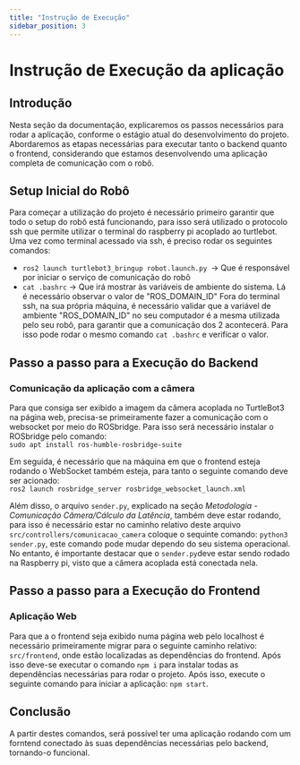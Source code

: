 ```yaml
---
title: "Instrução de Execução"
sidebar_position: 3
---
```


# Instrução de Execução da aplicação
## Introdução
Nesta seção da documentação, explicaremos os passos necessários para rodar a aplicação, conforme o estágio atual do desenvolvimento do projeto. Abordaremos as etapas necessárias para executar tanto o backend quanto o frontend, considerando que estamos desenvolvendo uma aplicação completa de comunicação com o robô.
## Setup Inicial do Robô
Para começar a utilização do projeto é necessário primeiro garantir que todo o setup do robô está funcionando, para isso será utilizado o protocolo ssh que permite utilizar o terminal do raspberry pi acoplado ao turtlebot.
Uma vez como terminal acessado via ssh, é preciso rodar os seguintes comandos: 
- `ros2 launch turtlebot3_bringup robot.launch.py `-> Que é responsável por iniciar o serviço de comunicação do robô
- `cat .bashrc` -> Que irá mostrar às variáveis de ambiente do sistema. Lá é necessário observar o valor de "ROS_DOMAIN_ID"
Fora do terminal ssh, na sua própria máquina, é necessário validar que a variável de ambiente "ROS_DOMAIN_ID" no seu computador é a mesma utilizada pelo seu robô, para garantir que a comunicação dos 2 acontecerá. Para isso pode rodar o mesmo comando `cat .bashrc` e verificar o valor.

## Passo a passo para a Execução do Backend
### Comunicação da aplicação com a câmera
Para que consiga ser exibido a imagem da câmera acoplada no TurtleBot3 na página web, precisa-se primeiramente fazer a comunicação com o websocket por meio do ROSbridge. Para isso será necessário instalar o ROSbridge pelo comando:<br/>
`sudo apt install ros-humble-rosbridge-suite`<br/>

Em seguida, é necessário que na máquina em que o frontend esteja rodando o WebSocket também esteja, para tanto o seguinte comando deve ser acionado:<br/>
`ros2 launch rosbridge_server rosbridge_websocket_launch.xml`<br/>

Além disso, o arquivo `sender.py`, explicado na seção *Metodologia - Comunicação Câmera/Cálculo da Latência*, também deve estar rodando, para isso é necessário estar no caminho relativo deste arquivo `src/controllers/comunicacao_camera` coloque o sequinte comando: `python3 sender.py`, este comando pode mudar dependo do seu sistema operacional. No entanto, é importante destacar que o `sender.py`deve estar sendo rodado na Raspberry pi, visto que a câmera acoplada está conectada nela.

## Passo a passo para a Execução do Frontend
### Aplicação Web
Para que a o frontend seja exibido numa página web pelo localhost é necessário primeiramente migrar para o seguinte caminho relativo: `src/frontend`, onde estão localizadas as dependências do frontend. Após isso deve-se executar o comando `npm i` para instalar todas as dependências necessárias para rodar o projeto. Após isso, execute o seguinte comando para iniciar a aplicação: `npm start`. 

## Conclusão
A partir destes comandos, será possível ter uma aplicação rodando com um forntend conectado às suas dependências necessárias pelo backend, tornando-o funcional. 

